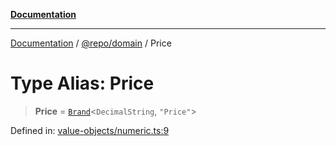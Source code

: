 [**Documentation**](../../../README.md)

***

[Documentation](../../../README.md) / [@repo/domain](../README.md) / Price

# Type Alias: Price

> **Price** = [`Brand`](Brand.md)\<`DecimalString`, `"Price"`\>

Defined in: [value-objects/numeric.ts:9](https://github.com/o3osatoshi/experiment/blob/5bd7d1b2e07e346ab8abb44ddf7730e7fe84cf4f/packages/domain/src/value-objects/numeric.ts#L9)
